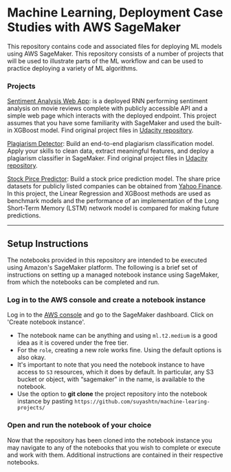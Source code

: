 # Machine Learning, Deployment Case Studies with AWS SageMaker

This repository contains code and associated files for deploying ML models using AWS SageMaker. This repository consists of a number of projects that will be used to illustrate parts of the ML workflow and can be used to practice deploying a variety of ML algorithms.

### Projects

[Sentiment Analysis Web App](https://github.com/suyashtn/machine-learing-projects/tree/master/Deploy_Sentiment_Analysis_Model): is a deployed RNN performing sentiment analysis on movie reviews complete with publicly accessible API and a simple web page which interacts with the deployed endpoint. This project assumes that you have some familiarity with SageMaker and used the built-in XGBoost model. Find original project files in [Udacity repository](https://github.com/udacity/sagemaker-deployment/tree/master/Project).


[Plagiarism Detector](https://github.com/suyashtn/machine-learing-projects/tree/master/Project_Plagiarism_Detection): Build an end-to-end plagiarism classification model. Apply your skills to clean data, extract meaningful features, and deploy a plagiarism classifier in SageMaker. Find original project files in [Udacity repository](https://github.com/udacity/ML_SageMaker_Studies/tree/master/Project_Plagiarism_Detection).


[Stock Pirce Predictor](https://github.com/suyashtn/machine-learing-projects/tree/master/Predict_Stock_Prices): Build a stock price prediction model. The share price datasets for publicly listed companies can be obtained from [Yahoo Finance](https://finance.yah00.com). In this project, the Linear Regression and XGBoost methods are used as benchmark models and the performance of an implementation of the Long Short-Term Memory (LSTM) network model is compared for making future predictions.

---

## Setup Instructions

The notebooks provided in this repository are intended to be executed using Amazon's SageMaker platform. The following is a brief set of instructions on setting up a managed notebook instance using SageMaker, from which the notebooks can be completed and run.

### Log in to the AWS console and create a notebook instance

Log in to the [AWS console](https://console.aws.amazon.com) and go to the SageMaker dashboard. Click on 'Create notebook instance'.
* The notebook name can be anything and using `ml.t2.medium` is a good idea as it is covered under the free tier.
* For the `role`, creating a new role works fine. Using the default options is also okay.
* It's important to note that you need the notebook instance to have access to `S3` resources, which it does by default. In particular, any S3 bucket or object, with “sagemaker" in the name, is available to the notebook.
* Use the option to **git clone** the project repository into the notebook instance by pasting `https://github.com/suyashtn/machine-learing-projects/`

### Open and run the notebook of your choice

Now that the repository has been cloned into the notebook instance you may navigate to any of the notebooks that you wish to complete or execute and work with them. Additional instructions are contained in their respective notebooks.
